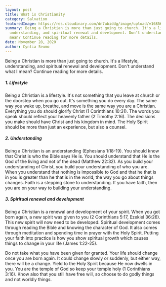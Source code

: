 ```yaml
---
layout: post
title: What is Christianity
category: Salvation
featuredImage: https://res.cloudinary.com/dn7ubiddg/image/upload/v1685671919/blog/pexels-pixabay-356079-1024x619.jpg
summary: Being a Christian is more than just going to church. It's a lifestyle,
  understanding, and spiritual renewal and development. Don't understand what I
  mean? Continue reading for more details.
date: November 28, 2020
author: Cyntia Seumo
---
```

<p>
Being a Christian is more than just going to church. It's a lifestyle, understanding, and spiritual renewal and development. Don't understand what I mean? Continue reading for more details.
</p>

<h5>1. Lifestyle</h5>
<p>
Being a Christian is a lifestyle. It's not something that you leave at church or the doorstep when you go out. It's something you do every day. The same way you wake up, breathe, and move is the same way you are a Christian. Everything you do should glorify Christ (<a>1 Corinthians 10:31</a>). The words you speak should reflect your heavenly father (<a>2 Timothy 2:16</a>). The decisions you make should have Christ and his kingdom in mind. The Holy Spirit should be more than just an experience, but also a counsel.
</p>

<h5>2. Understanding</h5>
<p>
Being a Christian is an understanding (<a>Ephesians 1:18-19</a>). You should know that Christ is who the Bible says He is. You should understand that He is the God of the living and not of the dead (<a>Matthew 22:32</a>). As you build your understanding of Christ, you build your understanding of who you are. When you understand that nothing is impossible to God and that he that is in you is greater than he that is in the world, the way you go about things changes. Faith is a stepping stone to understanding. If you have faith, then you are on your way to building your understanding.
</p>

<h5>3. Spiritual renewal and development</h5>
<p>
Being a Christian is a renewal and development of your spirit. When you got born again, a new spirit was given to you (<a>2 Corinthians 5:17</a>, <a>Ezekiel 36:26</a>). This new spirit will now need to be developed. Spiritual development comes through reading the Bible and knowing the character of God. It also comes through meditation and spending time in prayer with the Holy Spirit. Putting your faith into practice is how you show spiritual growth which causes things to change in your life (<a>James 1:22-25</a>).
</p>

<p>
Do not take what you have been given for granted. Your life should change once you are born again. It could change slowly or suddenly, but either way, there will be a change. Yield to the Holy Spirit because He now dwells in you. You are the temple of God so keep your temple holy (<a>1 Corinthians 3:16</a>). Know also that you still have free will, so choose to do godly things and not worldly things.
</p>